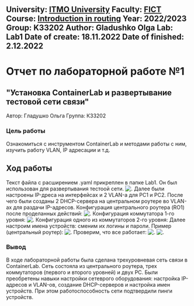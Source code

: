 University: [ITMO University](https://itmo.ru/ru/)
Faculty: [FICT](https://fict.itmo.ru)
Course: [Introduction in routing](https://github.com/itmo-ict-faculty/introduction-in-routing)
Year: 2022/2023
Group: K33202
Author: Gladushko Olga
Lab: Lab1
Date of create: 18.11.2022
Date of finished: 2.12.2022
---
# Отчет по лабораторной работе №1
## "Установка ContainerLab и развертывание тестовой сети связи"
Автор: Гладушко Ольга
Группа: К33202

### Цель работы
Ознакомиться с инструментом ContainerLab и методами работы с ним, изучить работу VLAN, IP адресации и т.д.

## Ход работы
Текст файла с расширением .yaml прикреплен в папке Lab1. Он был использован для развертывания тестоой сети.
![.](https://drive.google.com/file/d/1szeF23OkE-XU1DgCD5ukEPkXLreQszdt/view?usp=share_link)
Далее были настроены IP-дреса на интерфейсах и 2 VLAN-а для PC1 и PC2. После чего были созданы 2 DHCP-сервера на центральном роутере во VLAN-ах для раздачи IP-адресов. 
Конфигурация центрального роутера (RO1) после проделанных действий:
![.](https://drive.google.com/file/d/1RPyTOLKc0MzEmgpZwWuzpQU87J9dgzlY/view?usp=share_link)
Конфигурация коммутатора 1-го уровня:
![.](https://drive.google.com/file/d/1KCZ7AFmojG7U_-GScgHd65BnkC4wlMdd/view?usp=share_link)
Конфигурация одного из коммутаторов 2-го уровня:
Далее настроим имена устройств: сменим их логины и пароли. Пример (центральный роутер):
![.](https://drive.google.com/file/d/1xBzQMX2Wjvq7dxyuv-Fk5ly5MgfP-SAM/view?usp=share_link)
Проверим, что все работает:
![.](https://drive.google.com/file/d/1cnkFCygiCTNCNT0M-ffPZNDVOFpUIe3P/view?usp=share_link)
![.](https://drive.google.com/file/d/16_mMA4aN0HT1l8RyBXCbgZrHDglU9D8l/view?usp=share_link)

### Вывод
В ходе лабораторной работы была сделана трехуровневая сеть связи в ContainerLab. Сеть состояла из центрального роутера, трех коммутаторов (первого и второго уровней) и двух PC. Были преобретены навыки настройки сетеврого оборудования: настройка IP-адресов и VLAN-ов, создание DHCP-серверов и настройка имен устройств. При этом работоспособность сети подтвердили пинги устройств.